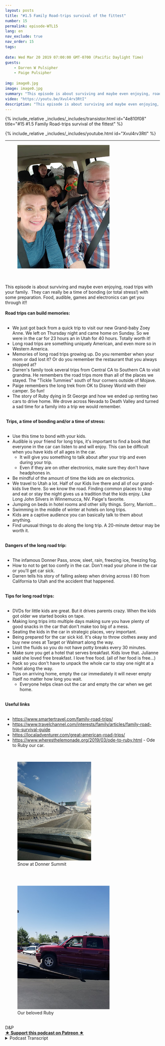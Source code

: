 ```yaml
---
layout: posts
title: "#1.5 Family Road-trips survival of the fittest"
number: 15
permalink: episode-WTL15
lang: en
nav_exclude: true
nav_order: 15
tags:

date: Wed Mar 20 2019 07:00:00 GMT-0700 (Pacific Daylight Time)
guests:
    - Darren W Pulsipher
    - Paige Pulsipher

img: image0.jpg
image: image0.jpg
summary: "This episode is about surviving and maybe even enjoying, road trips with your family.  They can really be a time of bonding (or total stress!) with some preparation. Food, audible, games and electronics can get you through it!! "
video: "https://youtu.be/Xvul4rv3RtI"
description: "This episode is about surviving and maybe even enjoying, road trips with your family.  They can really be a time of bonding (or total stress!) with some preparation. Food, audible, games and electronics can get you through it!! "
---
```


<div>
{% include_relative _includes/_includes/transistor.html id="4e810f08" title="#15 #1.5 Family Road-trips survival of the fittest" %}

{% include_relative _includes/_includes/youtube.html id="Xvul4rv3RtI" %}
</div>

---

<html><head></head><body><div><figure data-trix-attachment="{&quot;contentType&quot;:&quot;image&quot;,&quot;height&quot;:400,&quot;url&quot;:&quot;https://4.bp.blogspot.com/-yxAiZAVvmr4/XJHCFPEuCQI/AAAAAAABUrU/yPQGd4YvBVImhDOTlid531fRSjdB7qgDQCKgBGAs/s400/20190310_122708.jpg&quot;,&quot;width&quot;:300}" data-trix-content-type="image" class="attachment attachment--preview"><img src="./image0.jpg" width="300" height="400"><figcaption class="attachment__caption"></figcaption></figure></div><div><br></div><div><br></div><div>This episode is about surviving and maybe even enjoying, road trips with your family.&nbsp; They can really be a time of bonding (or total stress!) with some preparation. Food, audible, games and electronics can get you through it!!&nbsp;</div><div><strong><br>Road trips can build memories:<br></strong><br></div><ul><li>We just got back from a quick trip to visit our new Grand-baby Zoey Anne. We left on Thursday night and came home on Sunday. So we were in the car for 23 hours an in Utah for 40 hours. Totally worth it!</li><li>Long road trips are something uniquely American, and even more so in Western America.&nbsp;</li><li>Memories of long road trips growing up. Do you remember when your mom or dad lost it? Or do you remember the restaurant that you always stopped at? &nbsp;</li><li>Darren's family took several trips from Central CA to Southern CA to visit grandma. He remembers the road trips more than all of the places we stayed. The "Tickle Tummies" south of four corners outside of Mojave.</li><li>Paige remembers the long trek from OK to Disney World with their camper. So fun!</li><li>The story of Ruby dying in St George and how we ended up renting two cars to drive home. We drove across Nevada to Death Valley and turned a sad time for a family into a trip we would remember.</li></ul><div><strong><br>&nbsp;Trips, a time of bonding and/or a time of stress:<br></strong><br></div><ul><li>Use this time to bond with your kids.</li><li>Audible is your friend for long trips, it's important to find a book that everyone in the car can listen to and will enjoy. This can be difficult when you have kids of all ages in the car.<ul><li>It will give you something to talk about after your trip and even during your trip.</li><li>Even if they are on other electronics, make sure they don't have headphones in.&nbsp;</li></ul></li><li>Be mindful of the amount of time the kids are on electronics.&nbsp;</li><li>We travel to Utah a lot. Half of our Kids live there and all of our grand-kids live there. So we know the road. Finding common places to stop and eat or stay the night gives us a tradition that the kids enjoy. Like Long John Silvers in Winnemucca, NV. Paige's favorite.</li><li>Jumping on beds in hotel rooms and other silly things. Sorry, Marriott...</li><li>Swimming in the middle of winter at hotels on long trips.&nbsp;</li><li>Kids are a captive audience you can basically talk to them about anything.</li><li>Find unusual things to do along the long trip. A 20-minute detour may be worth it.</li></ul><div><strong><br>Dangers of the long road trip:<br></strong><br></div><ul><li>The infamous Donner Pass, snow, sleet, rain, freezing ice, freezing fog.</li><li>How to not to get too comfy in the car. Don't read your phone in the car or you'll get car sick.</li><li>Darren tells his story of falling asleep when driving across I 80 from California to Utah and the accident that happened.</li></ul><div><strong><br>Tips for long road trips:<br></strong><br></div><ul><li>DVDs for little kids are great. But it drives parents crazy. When the kids got older we started books on tape.</li><li>Making long trips into multiple days making sure you have plenty of good snacks in the car that don't make too big of a mess.&nbsp;</li><li>Seating the kids in the car in strategic places, very important.</li><li>Being prepared for the car sick kid. It's okay to throw clothes away and buy new ones at Target or Walmart along the way.&nbsp;</li><li>Limit the fluids so you do not have potty breaks every 30 minutes.&nbsp;</li><li>Make sure you get a hotel that serves breakfast. Kids love that. Julianne said she loved free breakfast. I love free food. (all of her food is free...)</li><li>Pack so you don't have to unpack the whole car to stay one night at a hotel along the way.</li><li>Tips on arriving home, empty the car immediately it will never empty itself no matter how long you wait.<ul><li>Everyone helps clean out the car and empty the car when we get home.</li></ul></li></ul><div><strong><br>Useful links<br></strong><br></div><ul><li><a href="https://www.smartertravel.com/family-road-trips/">https://www.smartertravel.com/family-road-trips/</a></li><li><a href="https://www.travelchannel.com/interests/family/articles/family-road-trip-survival-guide">https://www.travelchannel.com/interests/family/articles/family-road-trip-survival-guide</a></li><li><a href="https://localadventurer.com/great-american-road-trips/">https://localadventurer.com/great-american-road-trips/</a></li><li><a href="https://www.wheresthelemonade.org/2019/03/ode-to-ruby.html">https://www.wheresthelemonade.org/2019/03/ode-to-ruby.html</a> - Ode to Ruby our car.</li></ul><div><br></div><div><figure data-trix-attachment="{&quot;contentType&quot;:&quot;image&quot;,&quot;height&quot;:320,&quot;url&quot;:&quot;https://4.bp.blogspot.com/-VUMmHbMJ7ao/XJHBy9EKSXI/AAAAAAABUrM/dUlnaD00EG40S2yeA1X_y18H3IIV7XiVACKgBGAs/s320/20190310_180333.jpg&quot;,&quot;width&quot;:240}" data-trix-content-type="image" data-trix-attributes="{&quot;caption&quot;:&quot;Snow at Donner Summit&quot;}" class="attachment attachment--preview"><img src="./image1.jpg" width="240" height="320"><figcaption class="attachment__caption attachment__caption--edited">Snow at Donner Summit</figcaption></figure><br><br></div><div><figure data-trix-attachment="{&quot;contentType&quot;:&quot;image&quot;,&quot;height&quot;:400,&quot;url&quot;:&quot;https://2.bp.blogspot.com/-k0MRN38JLa8/WWPornuc6uI/AAAAAAAEV00/3UJsr9I2_38cxKDb2K8DA5p8sUqyIoBngCLcBGAs/s400/20170703_114137.jpg&quot;,&quot;width&quot;:300}" data-trix-content-type="image" data-trix-attributes="{&quot;caption&quot;:&quot;Our beloved Ruby&quot;}" class="attachment attachment--preview"><img src="./image2.jpg" width="300" height="400"><figcaption class="attachment__caption attachment__caption--edited">Our beloved Ruby</figcaption></figure><br>D&amp;P</div>
<strong>
  <a href="https://www.patreon.com/wheresthelemonade" target="_donate" rel="payment" title="★ Support this podcast on Patreon ★">★ Support this podcast on Patreon ★</a>
</strong></body></html>

<details>
<summary> Podcast Transcript </summary>

<p></p>

</details>
